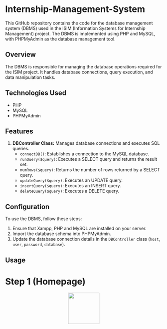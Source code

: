 # Internship-Management-System

This GitHub repository contains the code for the database management system (DBMS) used in the ISIM (Information Systems for Internship Management) project. The DBMS is implemented using PHP and MySQL, with PHPMyAdmin as the database management tool.

## Overview

The DBMS is responsible for managing the database operations required for the ISIM project. It handles database connections, query execution, and data manipulation tasks.

## Technologies Used

- PHP
- MySQL
- PHPMyAdmin

## Features

1. **DBController Class:** Manages database connections and executes SQL queries.
   - `connectDB()`: Establishes a connection to the MySQL database.
   - `runQuery($query)`: Executes a SELECT query and returns the result set.
   - `numRows($query)`: Returns the number of rows returned by a SELECT query.
   - `updateQuery($query)`: Executes an UPDATE query.
   - `insertQuery($query)`: Executes an INSERT query.
   - `deleteQuery($query)`: Executes a DELETE query.

## Configuration

To use the DBMS, follow these steps:

1. Ensure that Xampp, PHP and MySQL are installed on your server.
2. Import the database schema into PHPMyAdmin.
3. Update the database connection details in the `DBController` class (`host`, `user`, `password`, `database`).

## Usage

# Step 1 (Homepage)
<div id="header" align="center">
  <img src="https://postimg.cc/62DbNdHV" width="100"></a>
</div>
